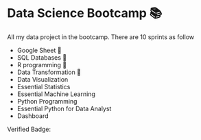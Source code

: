 # Data Science Bootcamp 📚
All my data project in the bootcamp. There are 10 sprints as follow

- Google Sheet 🐑
- SQL Databases 💽
- R programming 🔬
- Data Transformation 🚋
- Data Visualization
- Essential Statistics
- Essential Machine Learning
- Python Programming
- Essential Python for Data Analyst
- Dashboard

Verified Badge:

